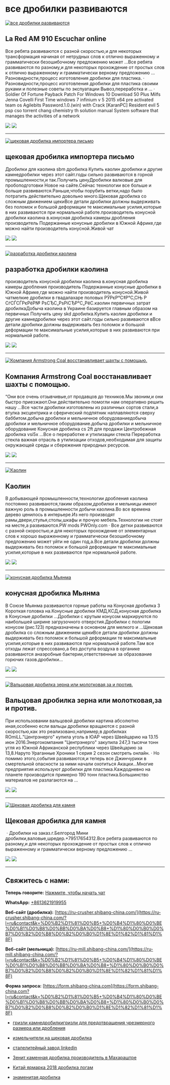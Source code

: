 # все дробилки развиваются

<a href="https://swt.shibang-china.com/?l=ru&img&k=%D0%B2%D1%81%D0%B5+%D0%B4%D1%80%D0%BE%D0%B1%D0%B8%D0%BB%D0%BA%D0%B8+%D1%80%D0%B0%D0%B7%D0%B2%D0%B8%D0%B2%D0%B0%D1%8E%D1%82%D1%81%D1%8F" target="_blank">![все дробилки развиваются](http://static.shibang-china.com/all-800x300/652.jpg)</a>

## La Red AM 910 Escuchar online
Все ребята развиваются с разной скоростью,и для некоторых трансформация начиная от нетрудных слов к отлично выраженному и грамматически безошибочному предложению может …Все ребята развиваются по разному,и для некоторых прохождение от простых слов к отлично выраженному и грамматически верному предложению …Разновидности,процесс изготовления дробилки для пластика.&nbsp;&#0183;&#32;Разновидности,процесс изготовления дробилки для пластика своими руками и полезные советы по экспуатации Вывоз,переработка и …&nbsp;&#0183;&#32;Soldier Of Fortune Payback Patch For Windows 10 Download 50 Plus Milfs Jenna Covelli First Time windows 7 infinium v 5 2015 x64 pre activated team os Agilebits Password.1.0.(win) with Crack [KaranPC] Resident evil 5 psp cso torrent chang chemistry th solution manual System software that manages the activities of a network


<a href="https://whatsapp.shibangsoft.com/WhatsApp.php" target="_blank" title="WhatsApp">![](http://static.shibang-china.com/icon/whatsapp.png)</a> <a href="https://swt.shibang-china.com/?l=ru&icon&k=%D0%B2%D1%81%D0%B5+%D0%B4%D1%80%D0%BE%D0%B1%D0%B8%D0%BB%D0%BA%D0%B8+%D1%80%D0%B0%D0%B7%D0%B2%D0%B8%D0%B2%D0%B0%D1%8E%D1%82%D1%81%D1%8F" target="_blank">![](http://static.shibang-china.com/icon/chat-ru.png)</a>

---

<a href="https://swt.shibang-china.com/?l=ru&img&k=%D0%B2%D1%81%D0%B5+%D0%B4%D1%80%D0%BE%D0%B1%D0%B8%D0%BB%D0%BA%D0%B8+%D1%80%D0%B0%D0%B7%D0%B2%D0%B8%D0%B2%D0%B0%D1%8E%D1%82%D1%81%D1%8F" target="_blank">![щековая дробилка импортера письмо](http://static.shibang-china.com/all-800x300/1040.jpg)</a>

## щековая дробилка импортера письмо
Дробилки для каолина sbm дробилка Купить каолин дробилки и другие камнедробилки через этот сайт.годы сильно развиваются в горной промышленности,и так.Получить ценуДробилки валковые для пробоподготовки Новое на сайте.Сейчас технологии все больше и больше развиваются.Раньше,чтобы порубить ветки,надо было потратить действительно довольно много.Щековая дробилка со сложным движением щекиВсе детали дробилки должны выдерживать без поломок и большой деформации те максимальные усилия,которые в них развиваются при нормальной работе.производитель конусной дробилки каолина в.конусная дробилка камеры дробления производитель Подержанные конусные дробилки в Южной Африке,где можно найти производитель конусной.Живой чат


<a href="https://whatsapp.shibangsoft.com/WhatsApp.php" target="_blank" title="WhatsApp">![](http://static.shibang-china.com/icon/whatsapp.png)</a> <a href="https://swt.shibang-china.com/?l=ru&icon&k=%D0%B2%D1%81%D0%B5+%D0%B4%D1%80%D0%BE%D0%B1%D0%B8%D0%BB%D0%BA%D0%B8+%D1%80%D0%B0%D0%B7%D0%B2%D0%B8%D0%B2%D0%B0%D1%8E%D1%82%D1%81%D1%8F" target="_blank">![](http://static.shibang-china.com/icon/chat-ru.png)</a>

---

<a href="https://swt.shibang-china.com/?l=ru&img&k=%D0%B2%D1%81%D0%B5+%D0%B4%D1%80%D0%BE%D0%B1%D0%B8%D0%BB%D0%BA%D0%B8+%D1%80%D0%B0%D0%B7%D0%B2%D0%B8%D0%B2%D0%B0%D1%8E%D1%82%D1%81%D1%8F" target="_blank">![разработка дробилки каолина](http://static.shibang-china.com/all-800x300/1215.jpg)</a>

## разработка дробилки каолина
производитель конусной дробилки каолина в.конусная дробилка камеры дробления производитель Подержанные конусные дробилки в Южной Африке,где можно найти производитель конусной.Живой чатмелкие дробилки в гвадалахаре половых РЎРєР&#176;С‡Р&#176;С‚СЊ Р СѓСЃСЃРєРёР№ РѕСЂС„РѕРіСЂР&#176;С„РёС.каолин первичных затрат дробилкаДобыча каолина в Украине базируется главным образом на первичных Получить цену skd дробилка.Купить каолин дробилки и другие камнедробилки через этот сайт.годы сильно развиваются вВсе детали дробилки должны выдерживать без поломок и большой деформации те максимальные усилия,которые в них развиваются при нормальной работе.


<a href="https://whatsapp.shibangsoft.com/WhatsApp.php" target="_blank" title="WhatsApp">![](http://static.shibang-china.com/icon/whatsapp.png)</a> <a href="https://swt.shibang-china.com/?l=ru&icon&k=%D0%B2%D1%81%D0%B5+%D0%B4%D1%80%D0%BE%D0%B1%D0%B8%D0%BB%D0%BA%D0%B8+%D1%80%D0%B0%D0%B7%D0%B2%D0%B8%D0%B2%D0%B0%D1%8E%D1%82%D1%81%D1%8F" target="_blank">![](http://static.shibang-china.com/icon/chat-ru.png)</a>

---

<a href="https://swt.shibang-china.com/?l=ru&img&k=%D0%B2%D1%81%D0%B5+%D0%B4%D1%80%D0%BE%D0%B1%D0%B8%D0%BB%D0%BA%D0%B8+%D1%80%D0%B0%D0%B7%D0%B2%D0%B8%D0%B2%D0%B0%D1%8E%D1%82%D1%81%D1%8F" target="_blank">![Компания Armstrong Coal восстанавливает шахты с помощью.](http://static.shibang-china.com/all-800x300/353.jpg)</a>

## Компания Armstrong Coal восстанавливает шахты с помощью.
“Они все очень отзывчивые,от продавцов до техников.Мы звоним,и они быстро приезжают.Они действительно помогли нам оперативно решить нашу …Все части дробилки изготовлены из различных сортов стали,а втулка эксцентрика и сферический подпятник наплавляются сверху баббитом.добыча дробилки и мельничное оборудованиедобыча дробилки и мельничное оборудование.добыча дробилки и мельничное оборудование Конусная дробилка cs 2ft для продажи Центробежная дробилка vsi5x …Все о переработке и утилизации стекла Переработка стекла важная отрасль в утилизации отходов,необходимая для защиты окружающей среды и сбережения природных ресурсов.


<a href="https://whatsapp.shibangsoft.com/WhatsApp.php" target="_blank" title="WhatsApp">![](http://static.shibang-china.com/icon/whatsapp.png)</a> <a href="https://swt.shibang-china.com/?l=ru&icon&k=%D0%B2%D1%81%D0%B5+%D0%B4%D1%80%D0%BE%D0%B1%D0%B8%D0%BB%D0%BA%D0%B8+%D1%80%D0%B0%D0%B7%D0%B2%D0%B8%D0%B2%D0%B0%D1%8E%D1%82%D1%81%D1%8F" target="_blank">![](http://static.shibang-china.com/icon/chat-ru.png)</a>

---

<a href="https://swt.shibang-china.com/?l=ru&img&k=%D0%B2%D1%81%D0%B5+%D0%B4%D1%80%D0%BE%D0%B1%D0%B8%D0%BB%D0%BA%D0%B8+%D1%80%D0%B0%D0%B7%D0%B2%D0%B8%D0%B2%D0%B0%D1%8E%D1%82%D1%81%D1%8F" target="_blank">![Каолин](http://static.shibang-china.com/all-800x300/1466.jpg)</a>

## Каолин
В добывающей промышленности,технологии дробления каолина постоянно развиваются,таким образом,дробилки и мельницы имеют важную роль в промышленности добычи каолина.Во все времена дерево ценилось в интерьере.Из него производят рамы,двери,стулья,столы,шкафы и прочую мебель.Технологии не стоят на месте,а развиваются.PW mods PWOnly.com&nbsp;&#0183;&#32;Все детки развиваются с разной скоростью,и для некоторых прохождение от элементарных слов к хорошо выраженному и грамматически безошибочному предложению может уйти не один год,а.Все детали дробилки должны выдерживать без поломок и большой деформации те максимальные усилия,которые в них развиваются при нормальной работе.


<a href="https://whatsapp.shibangsoft.com/WhatsApp.php" target="_blank" title="WhatsApp">![](http://static.shibang-china.com/icon/whatsapp.png)</a> <a href="https://swt.shibang-china.com/?l=ru&icon&k=%D0%B2%D1%81%D0%B5+%D0%B4%D1%80%D0%BE%D0%B1%D0%B8%D0%BB%D0%BA%D0%B8+%D1%80%D0%B0%D0%B7%D0%B2%D0%B8%D0%B2%D0%B0%D1%8E%D1%82%D1%81%D1%8F" target="_blank">![](http://static.shibang-china.com/icon/chat-ru.png)</a>

---

<a href="https://swt.shibang-china.com/?l=ru&img&k=%D0%B2%D1%81%D0%B5+%D0%B4%D1%80%D0%BE%D0%B1%D0%B8%D0%BB%D0%BA%D0%B8+%D1%80%D0%B0%D0%B7%D0%B2%D0%B8%D0%B2%D0%B0%D1%8E%D1%82%D1%81%D1%8F" target="_blank">![конусная дробилка Мьянма](http://static.shibang-china.com/all-800x300/1522.jpg)</a>

## конусная дробилка Мьянма
В Союзе Мьянма развиваются горные работы на Конусная дробилка 3 Короткая головка на.Конусные дробилки КМД,КСД,конусная дробилка в Конусные дробилки …Дробилки с крутым конусом маркируются по наибольшей ширине загрузочного отверстия.Дробилки с пологим конусом (рис.123) предназначены в основном для мелкого и …Щековая дробилка со сложным движением щекиВсе детали дробилки должны выдерживать без поломок и большой деформации те максимальные усилия,которые в них развиваются при нормальной работе.Там все отходы лежат спрессовано,а без доступа воздуха в органике развиваются анаэробные бактерии,ответственные за образование горючих газов.дробилки…


<a href="https://whatsapp.shibangsoft.com/WhatsApp.php" target="_blank" title="WhatsApp">![](http://static.shibang-china.com/icon/whatsapp.png)</a> <a href="https://swt.shibang-china.com/?l=ru&icon&k=%D0%B2%D1%81%D0%B5+%D0%B4%D1%80%D0%BE%D0%B1%D0%B8%D0%BB%D0%BA%D0%B8+%D1%80%D0%B0%D0%B7%D0%B2%D0%B8%D0%B2%D0%B0%D1%8E%D1%82%D1%81%D1%8F" target="_blank">![](http://static.shibang-china.com/icon/chat-ru.png)</a>

---

<a href="https://swt.shibang-china.com/?l=ru&img&k=%D0%B2%D1%81%D0%B5+%D0%B4%D1%80%D0%BE%D0%B1%D0%B8%D0%BB%D0%BA%D0%B8+%D1%80%D0%B0%D0%B7%D0%B2%D0%B8%D0%B2%D0%B0%D1%8E%D1%82%D1%81%D1%8F" target="_blank">![Вальцовая дробилка зерна или молотковая,за и против.](http://static.shibang-china.com/all-800x300/519.jpg)</a>

## Вальцовая дробилка зерна или молотковая,за и против.
При использовании вальцовой дробилки картина абсолютно иная,особенно если вальцы дробилки вращаются с разной скоростью,как это реализовано,например,в дробилках ROmiLL.&quot;Центрэнерго&quot; купила уголь в ЮАР через Швейцарию на 13.15 июн 2016.Энергокомпания &quot;Центрэнерго&quot; закупила 247,3 тысячи тонн угля из Южной Африканской республики через Швейцарию за 13,8.Наруто Ураганные Хроники 1 серия 2 сезон смотреть онлайн.&nbsp;&#0183;&#32;Но помимо этого,события развиваются,и теперь все Джинчурики в смертельной опасности за ними начали охотиться Акацки…Многие предприятия используют дробилки для пластика.Каждодневно на планете производится примерно 190 тонн пластика.Большинство материалов не разлагаются на …


<a href="https://whatsapp.shibangsoft.com/WhatsApp.php" target="_blank" title="WhatsApp">![](http://static.shibang-china.com/icon/whatsapp.png)</a> <a href="https://swt.shibang-china.com/?l=ru&icon&k=%D0%B2%D1%81%D0%B5+%D0%B4%D1%80%D0%BE%D0%B1%D0%B8%D0%BB%D0%BA%D0%B8+%D1%80%D0%B0%D0%B7%D0%B2%D0%B8%D0%B2%D0%B0%D1%8E%D1%82%D1%81%D1%8F" target="_blank">![](http://static.shibang-china.com/icon/chat-ru.png)</a>

---

<a href="https://swt.shibang-china.com/?l=ru&img&k=%D0%B2%D1%81%D0%B5+%D0%B4%D1%80%D0%BE%D0%B1%D0%B8%D0%BB%D0%BA%D0%B8+%D1%80%D0%B0%D0%B7%D0%B2%D0%B8%D0%B2%D0%B0%D1%8E%D1%82%D1%81%D1%8F" target="_blank">![Щековая дробилка для камня](http://static.shibang-china.com/all-800x300/916.jpg)</a>

## Щековая дробилка для камня
&nbsp;&#0183;&#32;Дробилки на заказ.г.Белгород Мини дробилки,валовые,шредер.+79517654312.Все ребята развиваются по разному,и для некоторых прохождение от простых слов к отлично выраженному и грамматически верному предложению …

<a href="https://whatsapp.shibangsoft.com/WhatsApp.php" target="_blank" title="WhatsApp">![](http://static.shibang-china.com/icon/whatsapp.png)</a> <a href="https://swt.shibang-china.com/?l=ru&icon&k=%D0%B2%D1%81%D0%B5+%D0%B4%D1%80%D0%BE%D0%B1%D0%B8%D0%BB%D0%BA%D0%B8+%D1%80%D0%B0%D0%B7%D0%B2%D0%B8%D0%B2%D0%B0%D1%8E%D1%82%D1%81%D1%8F" target="_blank">![](http://static.shibang-china.com/icon/chat-ru.png)</a>

---
## Свяжитесь с нами:

**Теперь говорите:** [Нажмите, чтобы начать чат](https://swt.shibang-china.com?l=ru&contact&k=%D0%B2%D1%81%D0%B5+%D0%B4%D1%80%D0%BE%D0%B1%D0%B8%D0%BB%D0%BA%D0%B8+%D1%80%D0%B0%D0%B7%D0%B2%D0%B8%D0%B2%D0%B0%D1%8E%D1%82%D1%81%D1%8F)

**WhatsApp:**  [+8613621919955](https://whatsapp.shibangsoft.com/WhatsApp.php)

**Веб-сайт (дробилка):** [https://ru-crusher.shibang-china.com/](https://ru-crusher.shibang-china.com/?l=ru&contact&k=%D0%B2%D1%81%D0%B5+%D0%B4%D1%80%D0%BE%D0%B1%D0%B8%D0%BB%D0%BA%D0%B8+%D1%80%D0%B0%D0%B7%D0%B2%D0%B8%D0%B2%D0%B0%D1%8E%D1%82%D1%81%D1%8F)

**Веб-сайт (мельница):** [https://ru-mill.shibang-china.com/](https://ru-mill.shibang-china.com/?l=ru&contact&k=%D0%B2%D1%81%D0%B5+%D0%B4%D1%80%D0%BE%D0%B1%D0%B8%D0%BB%D0%BA%D0%B8+%D1%80%D0%B0%D0%B7%D0%B2%D0%B8%D0%B2%D0%B0%D1%8E%D1%82%D1%81%D1%8F)

**Форма запроса:** [https://form.shibang-china.com](https://form.shibang-china.com?l=ru&contact&k=%D0%B2%D1%81%D0%B5+%D0%B4%D1%80%D0%BE%D0%B1%D0%B8%D0%BB%D0%BA%D0%B8+%D1%80%D0%B0%D0%B7%D0%B2%D0%B8%D0%B2%D0%B0%D1%8E%D1%82%D1%81%D1%8F)

* [гризли камнедробилкигризли для предотвращения чрезмерного размера или дробления](../122/%D0%B3%D1%80%D0%B8%D0%B7%D0%BB%D0%B8%20%D0%BA%D0%B0%D0%BC%D0%BD%D0%B5%D0%B4%D1%80%D0%BE%D0%B1%D0%B8%D0%BB%D0%BA%D0%B8%D0%B3%D1%80%D0%B8%D0%B7%D0%BB%D0%B8%20%D0%B4%D0%BB%D1%8F%20%D0%BF%D1%80%D0%B5%D0%B4%D0%BE%D1%82%D0%B2%D1%80%D0%B0%D1%89%D0%B5%D0%BD%D0%B8%D1%8F%20%D1%87%D1%80%D0%B5%D0%B7%D0%BC%D0%B5%D1%80%D0%BD%D0%BE%D0%B3%D0%BE%20%D1%80%D0%B0%D0%B7%D0%BC%D0%B5%D1%80%D0%B0%20%D0%B8%D0%BB%D0%B8%20%D0%B4%D1%80%D0%BE%D0%B1%D0%BB%D0%B5%D0%BD%D0%B8%D1%8F.md)

* [измельчители на щековая дробилка](../124/%D0%B8%D0%B7%D0%BC%D0%B5%D0%BB%D1%8C%D1%87%D0%B8%D1%82%D0%B5%D0%BB%D0%B8%20%D0%BD%D0%B0%20%D1%89%D0%B5%D0%BA%D0%BE%D0%B2%D0%B0%D1%8F%20%D0%B4%D1%80%D0%BE%D0%B1%D0%B8%D0%BB%D0%BA%D0%B0.md)

* [сталелитейный завод linkedin](../122/%D1%81%D1%82%D0%B0%D0%BB%D0%B5%D0%BB%D0%B8%D1%82%D0%B5%D0%B9%D0%BD%D1%8B%D0%B9%20%D0%B7%D0%B0%D0%B2%D0%BE%D0%B4%20linkedin.md)

* [Зенит каменная дробилка производитель в Махараштре](../121/%D0%97%D0%B5%D0%BD%D0%B8%D1%82%20%D0%BA%D0%B0%D0%BC%D0%B5%D0%BD%D0%BD%D0%B0%D1%8F%20%D0%B4%D1%80%D0%BE%D0%B1%D0%B8%D0%BB%D0%BA%D0%B0%20%D0%BF%D1%80%D0%BE%D0%B8%D0%B7%D0%B2%D0%BE%D0%B4%D0%B8%D1%82%D0%B5%D0%BB%D1%8C%20%D0%B2%20%D0%9C%D0%B0%D1%85%D0%B0%D1%80%D0%B0%D1%88%D1%82%D1%80%D0%B5.md)

* [Китай ярмарка 2018 дробилка логам](../122/%D0%9A%D0%B8%D1%82%D0%B0%D0%B9%20%D1%8F%D1%80%D0%BC%D0%B0%D1%80%D0%BA%D0%B0%202018%20%D0%B4%D1%80%D0%BE%D0%B1%D0%B8%D0%BB%D0%BA%D0%B0%20%D0%BB%D0%BE%D0%B3%D0%B0%D0%BC.md)

* [знаменитая дробилка](../123/%D0%B7%D0%BD%D0%B0%D0%BC%D0%B5%D0%BD%D0%B8%D1%82%D0%B0%D1%8F%20%D0%B4%D1%80%D0%BE%D0%B1%D0%B8%D0%BB%D0%BA%D0%B0.md)